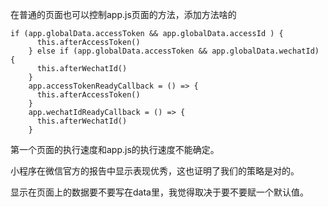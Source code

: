 在普通的页面也可以控制app.js页面的方法，添加方法啥的

```
if (app.globalData.accessToken && app.globalData.accessId ) {
      this.afterAccessToken()
    } else if (app.globalData.accessToken && app.globalData.wechatId) {
      this.afterWechatId()
    }
    app.accessTokenReadyCallback = () => {
      this.afterAccessToken()
    }
    app.wechatIdReadyCallback = () => {
      this.afterWechatId()
    }
```

第一个页面的执行速度和app.js的执行速度不能确定。

小程序在微信官方的报告中显示表现优秀，这也证明了我们的策略是对的。



显示在页面上的数据要不要写在data里，我觉得取决于要不要赋一个默认值。

